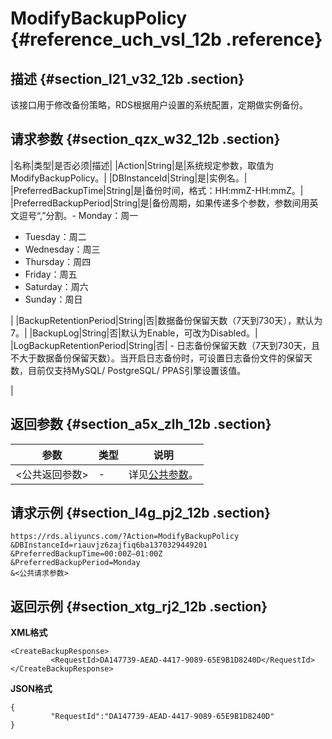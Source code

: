 # ModifyBackupPolicy {#reference_uch_vsl_12b .reference}

## 描述 {#section_l21_v32_12b .section}

该接口用于修改备份策略，RDS根据用户设置的系统配置，定期做实例备份。

## 请求参数 {#section_qzx_w32_12b .section}

|名称|类型|是否必须|描述|
|Action|String|是|系统规定参数，取值为ModifyBackupPolicy。|
|DBInstanceId|String|是|实例名。|
|PreferredBackupTime|String|是|备份时间，格式：HH:mmZ-HH:mmZ。|
|PreferredBackupPeriod|String|是|备份周期，如果传递多个参数，参数间用英文逗号“,”分割。-   Monday：周一
-   Tuesday：周二
-   Wednesday：周三
-   Thursday：周四
-   Friday：周五
-   Saturday：周六
-   Sunday：周日

|
|BackupRetentionPeriod|String|否|数据备份保留天数（7天到730天），默认为7。|
|BackupLog|String|否|默认为Enable，可改为Disabled。|
|LogBackupRetentionPeriod|String|否| -   日志备份保留天数（7天到730天，且不大于数据备份保留天数）。当开启日志备份时，可设置日志备份文件的保留天数，目前仅支持MySQL/ PostgreSQL/ PPAS引擎设置该值。

 |

## 返回参数 {#section_a5x_zlh_12b .section}

|参数|类型|说明|
|--|--|--|
|<公共返回参数\>|-|详见[公共参数](cn.zh-CN/API参考/使用API/公共参数.md#)。|

## 请求示例 {#section_l4g_pj2_12b .section}

```
https://rds.aliyuncs.com/?Action=ModifyBackupPolicy
&DBInstanceId=riauvjz6zajfiq6ba1370329449201
&PreferredBackupTime=00:00Z—01:00Z
&PreferredBackupPeriod=Monday
&<公共请求参数>
```

## 返回示例 {#section_xtg_rj2_12b .section}

**XML格式**

```
<CreateBackupResponse>
         <RequestId>DA147739-AEAD-4417-9089-65E9B1D8240D</RequestId>
</CreateBackupResponse>
```

**JSON格式**

```
{
         "RequestId":"DA147739-AEAD-4417-9089-65E9B1D8240D"
}
```

